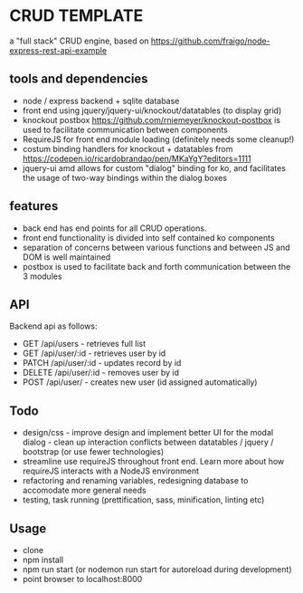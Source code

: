 # CRUD TEMPLATE

a "full stack" CRUD engine, based on 
https://github.com/fraigo/node-express-rest-api-example

## tools and dependencies
* node / express backend + sqlite database
* front end using jquery/jquery-ui/knockout/datatables (to display grid)
* knockout postbox https://github.com/rniemeyer/knockout-postbox is used to facilitate communication between components
* RequireJS for front end module loading (definitely needs some cleanup!)
* costum binding handlers for knockout + datatables from https://codepen.io/ricardobrandao/pen/MKaYgY?editors=1111
* jquery-ui amd allows for custom "dialog" binding for ko, and facilitates the usage of two-way bindings within the dialog boxes

## features 
* back end has end points for all CRUD operations.
* front end functionality is divided into self contained ko components
* separation of concerns between various functions and between JS and DOM is well maintained
* postbox is used to facilitate back and forth communication between the 3 modules


## API
Backend api as follows:
* GET /api/users - retrieves full list
* GET /api/user/:id - retrieves user by id
* PATCH /api/user/:id - updates record by id
* DELETE /api/user/:id - removes user by id
* POST /api/user/ - creates new user (id assigned automatically)

## Todo
* design/css - improve design and implement better UI for the modal dialog - clean up interaction conflicts between datatables / jquery / bootstrap (or use fewer technologies)
* streamline use requireJS throughout front end. Learn more about how requireJS interacts with a NodeJS environment
* refactoring and renaming variables, redesigning database to accomodate more general needs
* testing, task running (prettification, sass, minification, linting etc)

## Usage
* clone
* npm install
* npm run start (or nodemon run start for autoreload during development)
* point browser to localhost:8000
